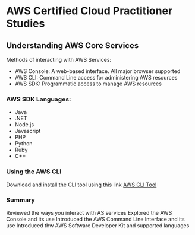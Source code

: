 # AWS Certified Cloud Practitioner Studies  

## Understanding AWS Core Services

Methods of interacting with AWS Services:  
 - AWS Console: A web-based interface. All major browser supported
 - AWS CLI: Command Line access for administering AWS resources
 - AWS SDK: Programmatic access to manage AWS resources

### AWS SDK Languages:  
 - Java
 - .NET
 - Node.js
 - Javascript
 - PHP
 - Python
 - Ruby
 - C++

### Using the AWS CLI

Download and install the CLI tool using this link [AWS CLI Tool](https://docs.aws.amazon.com/cli/v1/userguide/cli-chap-install.html)

### Summary
Reviewed the ways you interact with AS services
Explored the AWS Console and its use
Introduced the AWS Command Line Interface and its use
Introduced thw AWS Software Developer Kit and supported languages
